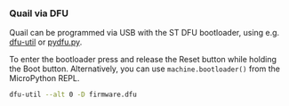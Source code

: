 ### Quail via DFU

Quail can be programmed via USB with the ST DFU bootloader, using
e.g. [dfu-util](http://dfu-util.sourceforge.net/) or
[pydfu.py](https://github.com/micropython/micropython/blob/master/tools/pydfu.py).

To enter the bootloader press and release the Reset button while holding the
Boot button.  Alternatively, you can use `machine.bootloader()` from the
MicroPython REPL.

```bash
dfu-util --alt 0 -D firmware.dfu
```
